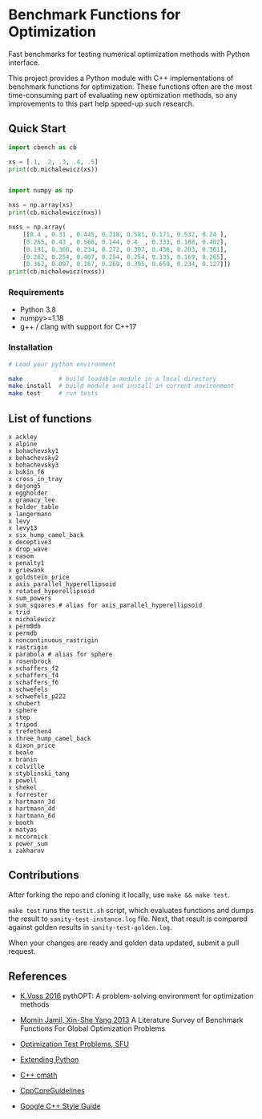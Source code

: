 # Benchmark Functions for Optimization

Fast benchmarks for testing numerical optimization methods with Python interface.

This project provides a Python module with C++ implementations of benchmark functions for optimization.
These functions often are the most time-consuming part of evaluating new
optimization methods, so any improvements to this part help speed-up such
research.


## Quick Start

```python
import cbench as cb

xs = [.1, .2, .3, .4, .5]
print(cb.michalewicz(xs))


import numpy as np

nxs = np.array(xs)
print(cb.michalewicz(nxs))

nxss = np.array(
    [[0.4 , 0.31 , 0.445, 0.218, 0.581, 0.171, 0.532, 0.24 ],
    [0.265, 0.43 , 0.568, 0.144, 0.4  , 0.333, 0.188, 0.402],
    [0.191, 0.366, 0.234, 0.272, 0.307, 0.436, 0.203, 0.361],
    [0.262, 0.254, 0.407, 0.254, 0.254, 0.335, 0.169, 0.265],
    [0.362, 0.097, 0.167, 0.269, 0.395, 0.659, 0.234, 0.127]])
print(cb.michalewicz(nxss))
```

### Requirements

- Python 3.8
- numpy>=1.18
- g++ / clang with support for C++17


### Installation

```sh
# Load your python environment

make          # build loadable module in a local directory
make install  # build module and install in current environment
make test     # run tests
```


## List of functions

```
x ackley
x alpine
x bohachevsky1
x bohachevsky2
x bohachevsky3
x bukin_f6
x cross_in_tray
x dejong5
x eggholder
x gramacy_lee
x holder_table
x langermann
x levy
x levy13
x six_hump_camel_back
x deceptive3
x drop_wave
x easom
x penalty1
x griewank
x goldstein_price
x axis_parallel_hyperellipsoid
x rotated_hyperellipsoid
x sum_powers
x sum_squares # alias for axis_parallel_hyperellipsoid
x trid
x michalewicz
x perm0db
x permdb
x noncontinuous_rastrigin
x rastrigin
x parabola # alias for sphere
x rosenbrock
x schaffers_f2
x schaffers_f4
x schaffers_f6
x schwefels
x schwefels_p222
x shubert
x sphere
x step
x tripod
x trefethen4
x three_hump_camel_back
x dixon_price
x beale
x branin
x colville
x styblinski_tang
x powell
x shekel
x forrester
x hartmann_3d
x hartmann_4d
x hartmann_6d
x booth
x matyas
x mccormick
x power_sum
x zakharov
```

## Contributions

After forking the repo and cloning it locally, use `make && make test`.

`make test` runs the `testit.sh` script, which evaluates functions and dumps the result to `sanity-test-instance.log` file.
Next, that result is compared against golden results in `sanity-test-golden.log`.

When your changes are ready and golden data updated, submit a pull request.


## References

- [K.Voss 2016](https://harvest.usask.ca/handle/10388/7746)
    pythOPT: A problem-solving environment for optimization methods

- [Momin Jamil, Xin-She Yang 2013](https://arxiv.org/abs/1308.4008)
    A Literature Survey of Benchmark Functions For Global Optimization Problems

- [Optimization Test Problems, SFU](https://www.sfu.ca/~ssurjano/optimization.html)

- [Extending Python](https://docs.python.org/3/extending/extending.html)

- [C++ cmath](https://www.cplusplus.com/reference/cmath/)

- [CppCoreGuidelines](https://github.com/isocpp/CppCoreGuidelines/blob/master/CppCoreGuidelines.md)

- [Google C++ Style Guide](https://google.github.io/styleguide/cppguide.html)

